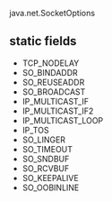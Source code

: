 java.net.SocketOptions

## static fields
* TCP_NODELAY
* SO_BINDADDR
* SO_REUSEADDR
* SO_BROADCAST
* IP_MULTICAST_IF
* IP_MULTICAST_IF2
* IP_MULTICAST_LOOP
* IP_TOS
* SO_LINGER
* SO_TIMEOUT
* SO_SNDBUF
* SO_RCVBUF
* SO_KEEPALIVE
* SO_OOBINLINE